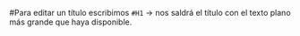 
#Para editar un título escribimos 
```#H1``` -> nos saldrá el título con el texto plano más grande que haya disponible.

